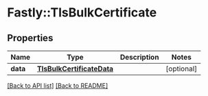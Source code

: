 # Fastly::TlsBulkCertificate

## Properties

| Name | Type | Description | Notes |
| ---- | ---- | ----------- | ----- |
| **data** | [**TlsBulkCertificateData**](TlsBulkCertificateData.md) |  | [optional] |

[[Back to API list]](../../README.md#endpoints) [[Back to README]](../../README.md)

